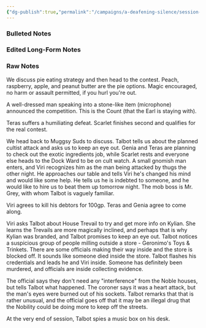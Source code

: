 ```yaml
---
{"dg-publish":true,"permalink":"/campaigns/a-deafening-silence/session-notes/session-28/"}
---
```


### Bulleted Notes

### Edited Long-Form Notes 

### Raw Notes
We discuss pie eating strategy and then head to the contest. Peach, raspberry, apple, and peanut butter are the pie options. Magic encouraged, no harm or assault permitted, if you hurl you're out. 

A well-dressed man speaking into a stone-like item (microphone) announced the competition. This is the Count (that the Earl is staying with).

Teras suffers a humiliating defeat. Scarlet finishes second and qualifies for the real contest.

We head back to Muggsy Suds to discuss. Talbot tells us about the planned cultist attack and asks us to keep an eye out. Genia and Teras are planning to check out the exotic ingredients job, while Scarlet rests and everyone else heads to the Dock Ward to be on cult watch. A small gnomish man enters, and Viri recognizes him as the man being attacked by thugs the other night. He approaches our table and tells Viri he's changed his mind and would like some help. He tells us he is indebted to someone, and he would like to hire us to beat them up tomorrow night. The mob boss is Mr. Grey, with whom Talbot is vaguely familiar. 

Viri agrees to kill his debtors for 100gp. Teras and Genia agree to come along. 

Viri asks Talbot about House Trevail to try and get more info on Kylian. She learns the Trevails are more magically inclined, and perhaps that is why Kylian was branded, and Talbot promises to keep an eye out. Talbot notices a suspicious group of people milling outside a store - Geronimo's Toys & Trinkets. There are some officials making their way inside and the store is blocked off. It sounds like someone died inside the store. Talbot flashes his credentials and leads he and Viri inside. Someone has definitely been murdered, and officials are inside collecting evidence. 

The official says they don't need any "interference" from the Noble houses, but tells Talbot what happened. The coroner says it was a heart attack, but the man's eyes were burned out of his sockets. Talbot remarks that that is rather unusual, and the official goes off that it may be an illegal drug that the Nobility could be doing more to keep off the streets.

At the very end of session, Talbot spies a music box on his desk.
